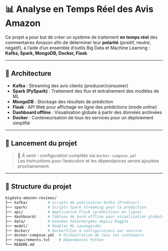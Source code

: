 # 📊 Analyse en Temps Réel des Avis Amazon

Ce projet a pour but de créer un système de traitement **en temps réel** des commentaires Amazon afin de déterminer leur **polarité** (positif, neutre, négatif), à l’aide d’un ensemble d’outils Big Data et Machine Learning : **Kafka, Spark, MongoDB, Docker, Flask**.

---

## 🧱 Architecture

- **Kafka** : Streaming des avis clients (producer/consumer)
- **Spark (PySpark)** : Traitement des flux et entraînement des modèles de ML
- **MongoDB** : Stockage des résultats de prédiction
- **Flask** : API Web pour affichage en ligne des prédictions (mode *online*)
- **Dashboard offline** : Visualisation globale à partir des données archivées
- **Docker** : Conteneurisation de tous les services pour un déploiement simplifié

---

## 🚀 Lancement du projet

> 📌 *À venir* : configuration complète via `docker-compose.yml`  
> Les instructions pour l’exécution et les dépendances seront ajoutées prochainement.

---

## 📁 Structure du projet

```bash
bigdata-amazon-reviews/
├── kafka/         # Scripts de publication Kafka (Producer)
├── spark/         # Scripts Spark Streaming pour la prédiction
├── api/           # Application Flask (prédictions en ligne)
├── dashboard/     # Tableau de bord offline pour visualisation globale
├── data/          # Données téléchargées depuis Kaggle
├── model/         # Modèles ML sauvegardés
├── docker/        # Dockerfiles & configurations par service
├── docker-compose.yml  # Orchestration de tous les conteneurs
├── requirements.txt    # Dépendances Python
└── README.md
